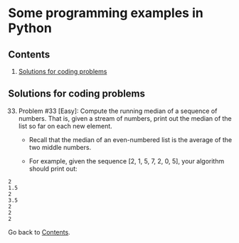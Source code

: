 Some programming examples in Python
===========================

## Contents

1. [Solutions for coding problems](#solutions-for-coding-problems)

## Solutions for coding problems

33. Problem #33 [Easy]: Compute the running median of a sequence of numbers. That is, given a stream of numbers, print out the median of the list so far on each new element.

	* Recall that the median of an even-numbered list is the average of the two middle numbers.

	* For example, given the sequence [2, 1, 5, 7, 2, 0, 5], your algorithm should print out:

```
2
1.5
2
3.5
2
2
2
```

Go back to [Contents](#contents).
